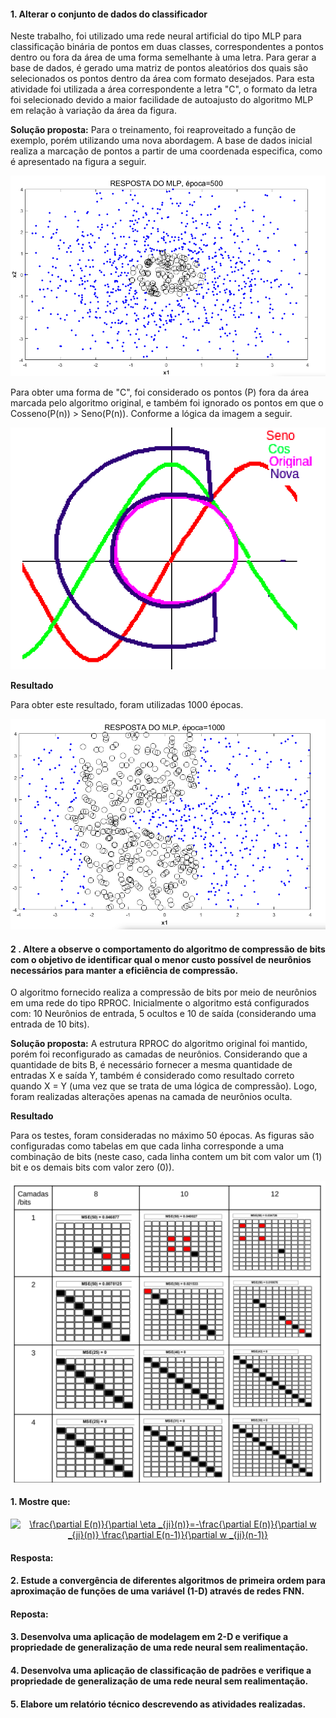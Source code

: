 #### 1. Alterar o conjunto de dados do classificador

Neste trabalho, foi utilizado uma rede neural artificial do tipo MLP para classificação binária de pontos em duas classes, correspondentes a pontos dentro ou fora da área de uma forma semelhante à uma letra. Para gerar a base de dados, é gerado uma matriz de pontos aleatórios dos quais são selecionados os pontos dentro da área com formato desejados. Para esta atividade foi utilizada a área correspondente a letra "C", o formato da letra foi selecionado devido a maior facilidade de autoajusto do algoritmo MLP em relação à variação da área da figura.

**Solução proposta:** Para o treinamento, foi reaproveitado a função de exemplo, porém utilizando uma nova abordagem. A base de dados inicial realiza a marcação de pontos a partir de uma coordenada especifica, como é apresentado na figura a seguir.

![enter image description here](img/resultado_o.png)

Para obter uma forma de "C", foi considerado os pontos (P) fora da área marcada pelo algoritmo original, e também foi ignorado os pontos em que o Cosseno(P(n)) > Seno(P(n)). Conforme a lógica da imagem a seguir.

![enter image description here](https://github.com/JoseRaimundo/mestrado_ia/blob/master/06-primero_projeto/img/area_c.png)

**Resultado**

Para obter este resultado, foram utilizadas 1000 épocas.

![enter image description here](https://github.com/JoseRaimundo/mestrado_ia/blob/master/06-primero_projeto/img/resultado_c.png)




####  2 . Altere a observe o comportamento do algoritmo de compressão de bits com o objetivo de identificar qual o menor custo possível  de neurônios necessários para manter a eficiência de compressão.
O algoritmo fornecido realiza a compressão de bits por meio de neurônios em uma rede do tipo RPROC. Inicialmente o algoritmo está configurados com: 10 Neurônios de entrada, 5 ocultos e 10 de saída (considerando uma entrada de 10 bits). 

**Solução proposta:** A estrutura RPROC do algoritmo original foi mantido, porém foi reconfigurado as camadas de neurônios. Considerando que a quantidade de bits B, é necessário fornecer a mesma quantidade de entradas X e saída Y, também é considerado como resultado correto quando X = Y (uma vez que se trata de uma lógica de compressão). Logo, foram realizadas alterações apenas na camada de neurônios oculta. 

**Resultado** 

Para os testes, foram consideradas no máximo 50 épocas. As figuras são configuradas como tabelas em que cada linha corresponde a uma combinação de bits (neste caso, cada linha contem um bit com valor um (1) bit e os demais bits com valor zero (0)).
 
 ![enter image description here](https://github.com/JoseRaimundo/mestrado_ia/blob/master/06-primero_projeto/img/encoder.png)



#### 1. Mostre que:
<center><a href="https://www.codecogs.com/eqnedit.php?latex=\frac{\partial&space;E(n)}{\partial&space;\eta&space;_{ji}(n)}=-\frac{\partial&space;E(n)}{\partial&space;w&space;_{ji}(n)}&space;\frac{\partial&space;E(n-1)}{\partial&space;w&space;_{ji}(n-1)}" target="_blank"><img src="https://latex.codecogs.com/gif.latex?\frac{\partial&space;E(n)}{\partial&space;\eta&space;_{ji}(n)}=-\frac{\partial&space;E(n)}{\partial&space;w&space;_{ji}(n)}&space;\frac{\partial&space;E(n-1)}{\partial&space;w&space;_{ji}(n-1)}" title="\frac{\partial E(n)}{\partial \eta _{ji}(n)}=-\frac{\partial E(n)}{\partial w _{ji}(n)} \frac{\partial E(n-1)}{\partial w _{ji}(n-1)}" /></a></center>

#### Resposta:

#### 2. Estude a convergência de diferentes algoritmos de primeira ordem para aproximação de funções de uma variável (1-D) através de redes FNN.

#### Reposta:

#### 3. Desenvolva uma aplicação de modelagem em 2-D e verifique a propriedade de generalização de uma rede neural sem realimentação.


#### 4. Desenvolva uma aplicação de classificação de padrões e verifique a propriedade de generalização de uma rede neural sem realimentação.

#### 5. Elabore um relatório técnico descrevendo as atividades realizadas.





